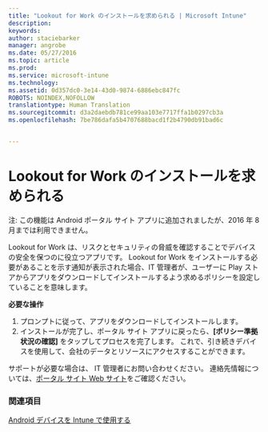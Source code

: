 ```yaml
---
title: "Lookout for Work のインストールを求められる | Microsoft Intune"
description: 
keywords: 
author: staciebarker
manager: angrobe
ms.date: 05/27/2016
ms.topic: article
ms.prod: 
ms.service: microsoft-intune
ms.technology: 
ms.assetid: 0d357dc0-3e14-43d0-9874-6886ebc847fc
ROBOTS: NOINDEX,NOFOLLOW
translationtype: Human Translation
ms.sourcegitcommit: d3a2daebdb781ce99aa103e7717ffa1b0297cb3a
ms.openlocfilehash: 7be786dafa5b4707688bacd1f2b4790db91bad6c


---
```


# Lookout for Work のインストールを求められる
注: この機能は Android ポータル サイト アプリに追加されましたが、2016 年 8 月までは利用できません。

Lookout for Work は、リスクとセキュリティの脅威を確認することでデバイスの安全を保つのに役立つアプリです。 Lookout for Work をインストールする必要があることを示す通知が表示された場合、IT 管理者が、ユーザーに Play ストアからアプリをダウンロードしてインストールするよう求めるポリシーを設定していることを意味します。

**必要な操作**

1.  プロンプトに従って、アプリをダウンロードしてインストールします。
2.  インストールが完了し、ポータル サイト アプリに戻ったら、**[ポリシー準拠状況の確認]** をタップしてプロセスを完了します。 これで、引き続きデバイスを使用して、会社のデータとリソースにアクセスすることができます。

サポートが必要な場合は、 IT 管理者にお問い合わせください。 連絡先情報については、[ポータル サイト Web サイト](http://portal.manage.microsoft.com)をご確認ください。

### 関連項目
[Android デバイスを Intune で使用する](using-your-android-device-with-intune.md)



<!--HONumber=Aug16_HO4-->


